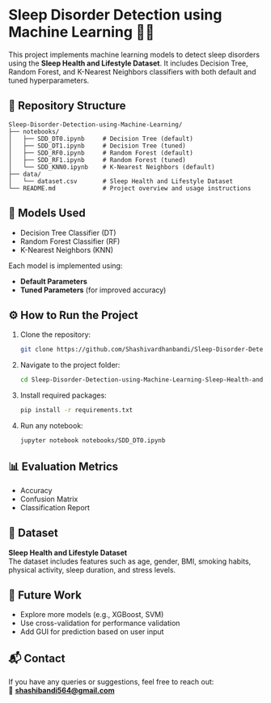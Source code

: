 # Sleep Disorder Detection using Machine Learning 🧠💤

This project implements machine learning models to detect sleep disorders using the **Sleep Health and Lifestyle Dataset**. It includes Decision Tree, Random Forest, and K-Nearest Neighbors classifiers with both default and tuned hyperparameters.

## 📁 Repository Structure

```
Sleep-Disorder-Detection-using-Machine-Learning/
├── notebooks/
│   ├── SDD_DT0.ipynb     # Decision Tree (default)
│   ├── SDD_DT1.ipynb     # Decision Tree (tuned)
│   ├── SDD_RF0.ipynb     # Random Forest (default)
│   ├── SDD_RF1.ipynb     # Random Forest (tuned)
│   └── SDD_KNN0.ipynb    # K-Nearest Neighbors (default)
├── data/
│   └── dataset.csv       # Sleep Health and Lifestyle Dataset
└── README.md             # Project overview and usage instructions
```

## 🧪 Models Used
- Decision Tree Classifier (DT)
- Random Forest Classifier (RF)
- K-Nearest Neighbors (KNN)

Each model is implemented using:
- **Default Parameters**
- **Tuned Parameters** (for improved accuracy)

## ⚙️ How to Run the Project

1. Clone the repository:
   ```bash
   git clone https://github.com/Shashivardhanbandi/Sleep-Disorder-Detection-using-Machine-Learning-Sleep-Health-and-Lifestyle-Dataset-.git
   ```

2. Navigate to the project folder:
   ```bash
   cd Sleep-Disorder-Detection-using-Machine-Learning-Sleep-Health-and-Lifestyle-Dataset-
   ```

3. Install required packages:
   ```bash
   pip install -r requirements.txt
   ```

4. Run any notebook:
   ```bash
   jupyter notebook notebooks/SDD_DT0.ipynb
   ```

## 📊 Evaluation Metrics
- Accuracy
- Confusion Matrix
- Classification Report

## 📌 Dataset
**Sleep Health and Lifestyle Dataset**  
The dataset includes features such as age, gender, BMI, smoking habits, physical activity, sleep duration, and stress levels.

## 🔮 Future Work
- Explore more models (e.g., XGBoost, SVM)
- Use cross-validation for performance validation
- Add GUI for prediction based on user input

## 📬 Contact
If you have any queries or suggestions, feel free to reach out:  
📧 **shashibandi564@gmail.com**
